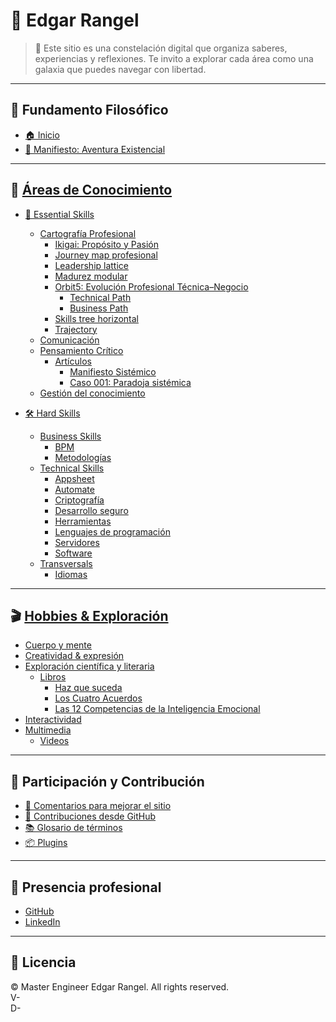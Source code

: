 # 🧠 Edgar Rangel <!-- {docsify-ignore} -->

> 🌌 Este sitio es una constelación digital que organiza saberes, experiencias y reflexiones. Te invito a explorar cada área como una galaxia que puedes navegar con libertad.

---

## 🧠 Fundamento Filosófico

- [🏠 Inicio](/README.md)
- [📘 Manifiesto: Aventura Existencial](/manifiesto)

---

## 🔎 [Áreas de Conocimiento](/skills/README.md) <!-- {docsify-ignore} -->

- [🧠 Essential Skills](/skills/essential/README.md)
  - [Cartografía Profesional](/skills/essential/career-path/README.md)
    - [Ikigai: Propósito y Pasión](/skills/essential/career-path/ikigai.md)
    - [Journey map profesional](/skills/essential/career-path/journey-map.md)
    - [Leadership lattice](/skills/essential/career-path/leadership-lattice.md)
    - [Madurez modular](/skills/essential/career-path/modular-maturity.md)
    - [Orbit5: Evolución Profesional Técnica–Negocio](/skills/essential/career-path/orbit5.md)
      - [Technical Path](/skills/essential/career-path/tech/README.md)
      - [Business Path](/skills/essential/career-path/business/README.md)
    - [Skills tree horizontal](/skills/essential/career-path/skill-tree.md)
    - [Trajectory](/skills/essential/career-path/trajectory.md)
  - [Comunicación](/skills/essential/comunication/README.md)
  - [Pensamiento Crítico](/skills/essential/critical-thinking/README.md)
    - [Artículos](/skills/essential/critical-thinking/articles/README.md)
      - [Manifiesto Sistémico](/skills/essential/critical-thinking/articles/existential-adventure.md)
      - [Caso 001: Paradoja sistémica](/skills/essential/critical-thinking/articles/manifiesto-sistemico-caso001-fluor.md)
  - [Gestión del conocimiento](/skills/essential/knowledge/README.md)

- [🛠️ Hard Skills](/skills/hard/README.md)
  - [Business Skills](/skills/hard/business/README.md)
    - [BPM](/skills/hard/business/Maestría/README.md)
    - [Metodologías](/skills/hard/business/methodologies.md)
  - [Technical Skills](/skills/hard/technical/README.md)
    - [Appsheet](/skills/hard/technical/Appsheet.md)
    - [Automate](/skills/hard/technical/Automate.md)
    - [Criptografía](/skills/hard/technical/Criptografía.md)
    - [Desarrollo seguro](/skills/hard/technical/security/README.md)
    - [Herramientas](/skills/hard/technical/tools/README.md)
    - [Lenguajes de programación](/skills/hard/technical/languages/README.md)
    - [Servidores](/skills/hard/technical/servers/README.md)
    - [Software](/skills/hard/technical/software/README.md)
  - [Transversals](/skills/hard/transversal/README.md)
    - [Idiomas](/skills/hard/transversal/languages.md)

---

## 🎬 [Hobbies & Exploración](/hobbies/README.md) <!-- {docsify-ignore} -->

- [Cuerpo y mente](/hobbies/cuerpo-mente/README.md)
- [Creatividad & expresión](/hobbies/creativity/README.md)
- [Exploración científica y literaria](/hobbies/exploración/README.md)
  <!-- - [Ciencia](/hobbies/exploración/ciencia/README.md) -->
  - [Libros](/hobbies/exploración/libros/README.md)
    - [Haz que suceda](/hobbies/exploración/libros/001-haz-que-suceda.md)
    - [Los Cuatro Acuerdos](/hobbies/exploración/libros/003-los-cuatro-acuerdos.md)
    - [Las 12 Competencias de la Inteligencia Emocional](/hobbies/exploración/libros/004-12-competencias-inteligencia-emocional.md)
- [Interactividad](/hobbies/interactividad/README.md)
- [Multimedia](/hobbies/multimedia/README.md)
  - [Videos](/hobbies/multimedia/videos.md)

---

## 💬 Participación y Contribución <!-- {docsify-ignore} -->

- [📨 Comentarios para mejorar el sitio](/others/feedback.md "Formulario amigable para sugerencias")
- [🐛 Contribuciones desde GitHub](https://github.com/EdgarRangelInnovate/EdgarRangelInnovate/issues/new/choose "Reporta errores, añade ideas o artículos")
- [📚 Glosario de términos](/others/glossary.md "Conceptos clave")
- [📦 Plugins](/others/plugins.md "Plugins utilizados en este sitio")

---

## 👤 Presencia profesional <!-- {docsify-ignore} -->

- [GitHub](https://github.com/EdgarRangelInnovate)
- [LinkedIn](https://www.linkedin.com/in/edgar-rangel-moreno-innovate/)

---

## 🧾 Licencia <!-- {docsify-ignore} -->

<!-- markdownlint-disable MD033 -->
© <span id="current-year"></span> Master Engineer Edgar Rangel. All rights reserved.  
V-<span id="project-version"></span>  
D-<span id="last-update"></span>
